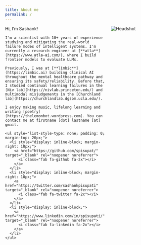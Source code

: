```yaml
---
title: About me
permalink: /
---
```


<div style="display: flex;">
  <div style="flex: 1; padding-right: 20px;">
    Hi, I’m Sashank! 
    
    I'm a scientist with 10+ years of experience studying and mitigating the real-world failure modes of intelligent systems. I'm currently a research engineer at [**atla**](https://www.atla-ai.com/), where I build frontier models to evaluate LLMs.

    Previously, I was at [**limbic**](https://limbic.ai) building clinical AI throughout the mental healthcare pathway and ensuring its safety/reliability. Before that, I studied continual learning failures in the [Niv lab](https://nivlab.princeton.edu/) and multimodal misjudgements in the [Churchland lab](https://churchlandlab.dgsom.ucla.edu/).

    I enjoy making music, lifelong learning and writing [poetry](https://thelemonbot.wordpress.com). You can contact me at firstname [dot] lastname [at] gmail.

    <ul style="list-style-type: none; padding: 0; margin-top: 20px;">
      <li style="display: inline-block; margin-right: 10px;">
        <a href="https://github.com/spisupat/" target="_blank" rel="noopener noreferrer">
          <i class="fab fa-github fa-2x"></i>
        </a>
      </li>
      <li style="display: inline-block; margin-right: 10px;">
        <a href="https://twitter.com/sashankpisupati" target="_blank" rel="noopener noreferrer">
          <i class="fab fa-twitter fa-2x"></i>
        </a>
      </li>
      <li style="display: inline-block;">
        <a href="https://www.linkedin.com/in/spisupati/" target="_blank" rel="noopener noreferrer">
          <i class="fab fa-linkedin fa-2x"></i>
        </a>
      </li>
    </ul>

  </div>
  <div style="flex: 1;">
    <img src="assets/headshot.jpg" alt="Headshot" style="max-width: 100%; height: auto;">
  </div>
</div>
